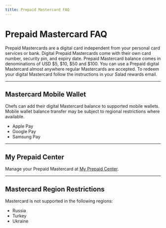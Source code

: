 ```yaml
---
title: Prepaid Mastercard FAQ
---
```


# Prepaid Mastercard FAQ

Prepaid Mastercards are a digital card independent from your personal card services or bank. Digital Prepaid Mastercards
come with their own card number, security pin, and expiry date. Prepaid Mastercard balance comes in denominations of USD
$5, $10, $50 and $100. You can use a Prepaid digital Mastercard almost anywhere regular Mastercards are accepted. To
redeem your digital Mastercard follow the instructions in your Salad rewards email.

---

## Mastercard Mobile Wallet

Chefs can add their digital Mastercard balance to supported mobile wallets. Mobile wallet balance transfer may be
subject to regional restrictions where available.

- Apple Pay
- Google Pay
- Samsung Pay

---

## My Prepaid Center

Manage your Prepaid Mastercard at [My Prepaid Center](https://myprepaidcenter.com/home).

---

## Mastercard Region Restrictions

Mastercard is not supported in the following regions:

- Russia
- Turkey
- Ukraine
